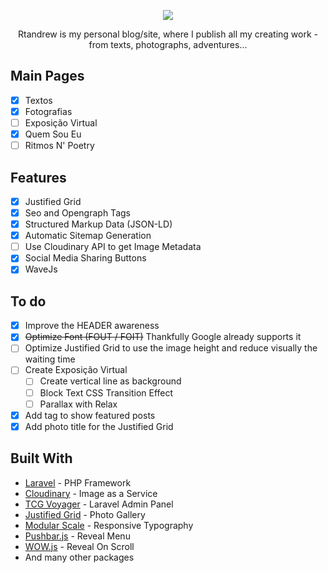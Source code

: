 <p align="center"> <img src="https://res.cloudinary.com/db9ha9ox6/image/upload/v1551351148/rtandrew-site/logo-black.png"> </p> 

<p align="center"> Rtandrew is my personal blog/site, where I publish all my creating work - from texts, photographs, adventures... </p>

## Main Pages
- [x] Textos
- [x] Fotografias
- [ ] Exposição Virtual
- [x] Quem Sou Eu
- [ ] Ritmos N' Poetry

## Features 
- [x] Justified Grid
- [x] Seo and Opengraph Tags
- [x] Structured Markup Data (JSON-LD)
- [x] Automatic Sitemap Generation
- [ ] Use Cloudinary API to get Image Metadata
- [x] Social Media Sharing Buttons
- [x] WaveJs

## To do
- [x] Improve the HEADER awareness
- [x] ~~Optimize Font (FOUT / FOIT)~~ Thankfully Google already supports it
- [ ] Optimize Justified Grid to use the image height and reduce visually the waiting time
- [ ] Create Exposição Virtual
    - [ ] Create vertical line as background
    - [ ] Block Text CSS Transition Effect
    - [ ] Parallax with Relax
- [x] Add tag to show featured posts
- [x] Add photo title for the Justified Grid
 
## Built With
* [Laravel](http://laravel.com/) - PHP Framework
* [Cloudinary](http://cloudinary.com/) - Image as a Service
* [TCG Voyager](https://laravelvoyager.com/) - Laravel Admin Panel
* [Justified Grid](http://miromannino.github.io/Justified-Gallery/) - Photo Gallery
* [Modular Scale](https://www.modularscale.com/) - Responsive Typography
* [Pushbar.js](https://oncebot.github.io/pushbar.js/) - Reveal Menu
* [WOW.js](https://wowjs.uk/) - Reveal On Scroll
* And many other packages
